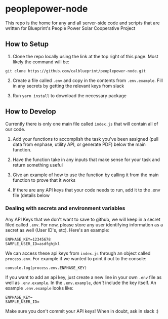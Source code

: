 # peoplepower-node

This repo is the home for any and all server-side code and scripts that are written for Blueprint's People Power Solar Cooperative Project

## How to Setup

1. Clone the repo locally using the link at the top right of this page. Most likely the command will be:

`git clone https://github.com/calblueprint/peoplepower-node.git`

2. Create a file called `.env` and copy in the contents from `.env.example`. Fill in any secrets by getting the relevant keys from slack

3. Run `yarn install` to download the necessary package

## How to Develop

Currently there is only one main file called `index.js` that will contain all of our code.

1. Add your functions to accomplish the task you've been assigned (pull data from enphase, utility API, or generate PDF) below the main function.

2. Have the function take in any inputs that make sense for your task and return something useful

3. Give an example of how to use the function by calling it from the main function to prove that it works

4. If there are any API keys that your code needs to run, add it to the .env file (details below

### Dealing with secrets and environment variables

Any API Keys that we don't want to save to github, we will keep in a secret filed called `.env`. For now, please store any user identifying information as a secret as well (User ID's, etc). Here's an example:

```
ENPHASE_KEY=12345678
SAMPLE_USER_ID=asdfghjkl
```

We can access these api keys from `index.js` through an object called `process.env`. For example if we wanted to print it out to the console:

```
console.log(process.env.ENPHASE_KEY)
```

If you want to add an api key, just create a new line in your own `.env` file as well as `.env.example`. In the `.env.example`, _*don't*_ include the key itself. An example `.env.example` looks like:

```
ENPHASE_KEY=
SAMPLE_USER_ID=
```

Make sure you don't commit your API keys! When in doubt, ask in slack :)
